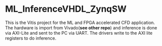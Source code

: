 # ML_InferenceVHDL_ZynqSW 
This is the Vitis project for the ML and FPGA accelerated CFD application. 
The hardware is import from Vivado(**see other repo**) and inference is done via AXI-Lite and sent to the PC via UART. 
The drivers write to the AXI lite registers to do inference.
